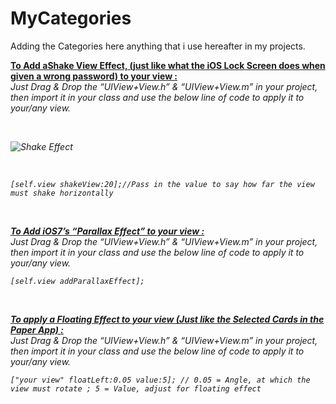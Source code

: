 MyCategories
============

Adding the Categories here anything that i use hereafter in my projects.



<b><u> To Add aShake View Effect, (just like what the iOS Lock Screen does when given a wrong password)  to your view : </u></b><br/>
<i> Just Drag & Drop the “UIView+View.h” & “UIView+View.m” in your project, then import it in your class and use the below line of code to apply it to your/any view. </b>

<br>

![Shake Effect](https://raw.github.com/saru2020/MyCategories/master/Categories/My%20Categories/shake.gif)

<br>

    [self.view shakeView:20];//Pass in the value to say how far the view must shake horizontally


<br>

<b><u> To Add iOS7’s “Parallax Effect” to your view : </u></b><br/>
<i> Just Drag & Drop the “UIView+View.h” & “UIView+View.m” in your project, then import it in your class and use the below line of code to apply it to your/any view. </b>

    [self.view addParallaxEffect];


<br>

<b><u> To apply a Floating Effect to your view (Just like the Selected Cards in the Paper App) : </u></b><br/>
<i> Just Drag & Drop the “UIView+View.h” & “UIView+View.m” in your project, then import it in your class and use the below line of code to apply it to your/any view. </b>

    ["your view" floatLeft:0.05 value:5]; // 0.05 = Angle, at which the view must rotate ; 5 = Value, adjust for floating effect
